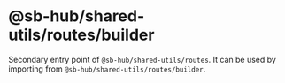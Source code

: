 # @sb-hub/shared-utils/routes/builder

Secondary entry point of `@sb-hub/shared-utils/routes`. It can be used by importing from `@sb-hub/shared-utils/routes/builder`.

